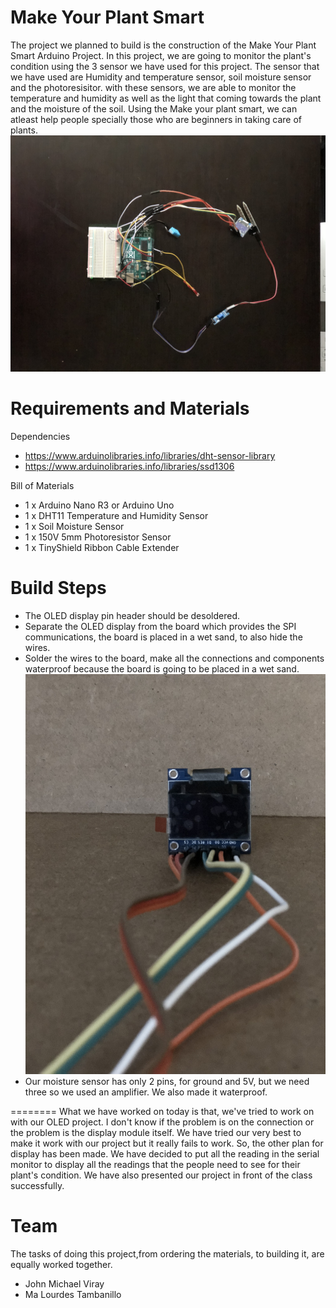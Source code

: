 Make Your Plant Smart
=========
The project we planned to build is the construction of the Make Your Plant Smart Arduino Project. In this project, we are going to monitor the plant's condition using the 3 sensor we have used for this project. The sensor that we have used are Humidity and temperature sensor, soil moisture sensor and the photoresisitor. with these sensors, we are able to monitor the temperature and humidity as well as the light that coming towards the plant and the moisture of the soil. Using the Make your plant smart, we can atleast help people specially those who are beginners in taking care of plants.
![alt text][pic1]

[pic1]: https://github.com/JMviray/CS207Repo/blob/master/imge/E0C56E03-CB5C-4D65-AB56-125FC032976E.jpeg


Requirements and Materials
=========
Dependencies
* https://www.arduinolibraries.info/libraries/dht-sensor-library
* https://www.arduinolibraries.info/libraries/ssd1306

Bill of Materials
* 1 x Arduino Nano R3 or Arduino Uno
* 1 x DHT11 Temperature and Humidity Sensor
* 1 x Soil Moisture Sensor
* 1 x 150V 5mm Photoresistor Sensor
* 1 x TinyShield Ribbon Cable Extender

Build Steps
========
* The OLED display pin header should be desoldered.
* Separate the OLED display from the board which provides the SPI communications, the board is placed in a wet sand, to also hide the wires.
*  Solder the wires to the board, make all the connections and components waterproof because the board is going to be placed in a wet sand.
![alt text][pic2]
* Our moisture sensor has only 2 pins, for ground and 5V, but we need three so we used an amplifier. We also made it waterproof.

[pic2]: https://github.com/JMviray/CS207Repo/blob/master/imge/3EF274E3-BBE3-4A17-96FB-7AF8FDFE360C.jpeg

========
What we have worked on today is that, we've tried to work on with our OLED project. I don't know if the problem is on the connection or the problem is the display module itself. We have tried our very best to make it work with our project but it really fails to work. So, the other plan for display has been made. We have decided to put all the reading in the serial monitor to display all the readings that the people need to see for their plant's condition. We have also presented our project in front of the class successfully. 

Team
========
The tasks of doing this project,from ordering the materials, to building it, are equally worked together. 
* John Michael Viray
* Ma Lourdes Tambanillo
